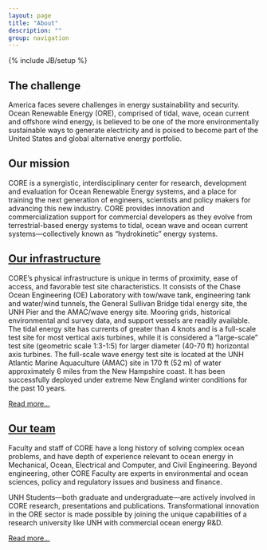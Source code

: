```yaml
---
layout: page
title: "About"
description: ""
group: navigation
---
```

{% include JB/setup %}

## The challenge
America faces severe challenges in energy sustainability and security. Ocean Renewable Energy (ORE), 
comprised of tidal, wave, ocean current and offshore wind energy, is believed to be one of the more 
environmentally sustainable ways to generate electricity and is poised to become part of the United 
States and global alternative energy portfolio. 

## Our mission
CORE is a synergistic, interdisciplinary center for research, development and evaluation for Ocean 
Renewable Energy systems, and a place for training the next generation of engineers, scientists and 
policy makers for advancing this new industry. CORE provides innovation and commercialization support 
for commercial developers as they evolve from terrestrial-based energy systems to tidal, ocean wave 
and ocean current systems&mdash;collectively known as “hydrokinetic” energy systems. 

## [Our infrastructure](facilities/index.html)
CORE’s physical infrastructure is unique in terms of proximity, ease of access, and favorable test site
characteristics. It consists of the Chase Ocean Engineering (OE) Laboratory with tow/wave tank, 
engineering tank and water/wind tunnels, the General Sullivan Bridge tidal energy site, the UNH Pier 
and the AMAC/wave energy site.  Mooring grids, historical environmental and survey data, and support 
vessels are readily available. The tidal energy site has currents of greater than 4 knots and is a 
full-scale test site for most vertical axis turbines, while it is considered a “large-scale” test site 
(geometric scale 1:3-1:5) for larger diameter (40-70 ft) horizontal axis turbines. The full-scale wave 
energy test site is located at the UNH Atlantic Marine Aquaculture (AMAC) site in 170 ft (52 m) of water approximately 6 miles from the New Hampshire coast. It has been successfully deployed under extreme 
New England winter conditions for the past 10 years. 

[Read more...](facilities/index.html)

## [Our team](people.html)
Faculty and staff of CORE have a long history of solving complex ocean problems, and have depth of 
experience relevant to ocean energy in Mechanical, Ocean, Electrical and Computer, and Civil Engineering. 
Beyond engineering, other CORE Faculty are experts in environmental and ocean sciences, policy and 
regulatory issues and business and finance. 

UNH Students&mdash;both graduate and undergraduate&mdash;are actively involved in CORE research, 
presentations and publications. Transformational innovation in the ORE sector is made possible by joining 
the unique capabilities of a research university like UNH with commercial ocean energy R&D.

[Read more...](people.html)

